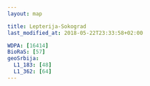 ```yaml
---
layout: map

title: Lepterija-Sokograd
last_modified_at: 2018-05-22T23:33:58+02:00

WDPA: [16414]
BioRaS: [57]
geoSrbija:
  L1_183: [48]
  L1_362: [64]
---
```

